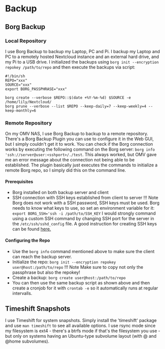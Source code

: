 # Backup
## Borg Backup

### Local Repository
I use Borg Backup to backup my Laptop, PC and Pi.
I backup my Laptop and PC to a remotely hosted Nextcloud instance and an external hard drive, and my Pi to a USB drive.
I initialized the backups using `borg init --encryption repokey /path/to/repo` and then execute the backups via script:
```
#!/bin/sh
REPO="xxx"
SOURCE="xxx"
export BORG_PASSPHRASE="xxx"

borg create --verbose $REPO::$(date +%Y-%m-%d) $SOURCE -e /home/lily/Nextcloud/
borg prune --verbose --list $REPO --keep-daily=7 --keep-weekly=4 --keep-monthly=6
```

### Remote Repository

On my OMV NAS, I use Borg Backup to backup to a remote repository.
There's a Borg Backup Plugin you can use to configure it in the Web GUI, but I simply couldn't get it to work.
You can check if the Borg connection works by executing the following command on the Borg server:
`borg info 'ssh://server@user:<sshport>/./test`.
This always worked, but OMV gave me an error message about the connection not being able to be established.
The plugin basically just executes the commands to initialize a remote Borg repo, so I simply did this on the command line.

#### Prerequisites
- Borg installed on both backup server and client
- SSH connection with SSH keys established from client to server
!!! Note
    Borg does not work with a SSH password, SSH keys must be used. Borg needs to know what keys to use, so set an environment variable for it: `export BORG_SSH='ssh -i /path/to/SSH_KEY`
    I would strongly command using a custom SSH command by changing SSH port for the server in the `/etc/ssh/sshd_config` file.
    A good instruction for creating SSH keys can be found <a href="https://www.linode.com/docs/guides/use-public-key-authentication-with-ssh/" target="_blank">here.</a>
#### Configuring the Repo
- Use the `borg info` command mentioned above to make sure the client can reach the backup server.
- Initialize the repo: `borg init --encryption repokey user@host:/path/to/repo` 
!!! Note
    Make sure to copy not only the passphrase but also the repokey!
- Create a backup: `borg create user@host:/path/to/repo`
- You can then use the same backup script as shown above and then create a cronjob for it with `crontab -e` so it automatically runs at regular intervalls.

## Timeshift Snapshots

I use Timeshift for system snapshots.
Simply install the 'timeshift' package and use `man timeshift` to see all available options.
I use rsync mode since my filesystem is ext4 - there's a btrfs mode if that's the filesystem you use - but only on systems having an Ubuntu-type subvolume layout (with @ and @home subvolumes).

